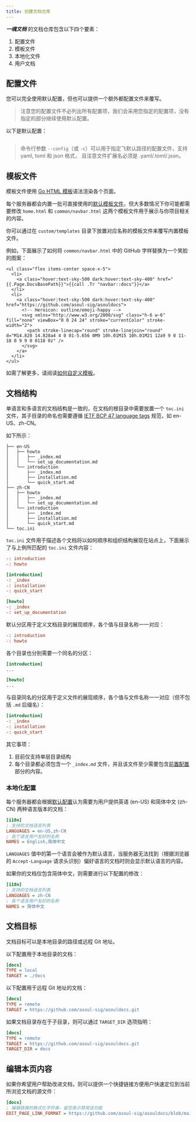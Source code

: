 ```yaml
---
title: 创建文档仓库
---
```


_**一魂文档**_ 的文档仓库包含以下四个要素：

1. 配置文件
2. 模板文件
3. 本地化文件
4. 用户文档

## 配置文件

您可以完全使用默认配置，但也可以提供一个额外都配置文件来覆写。

> 注意您的配置文件不必列出所有配置项，我们会采用您指定的配置项，没有指定的部分继续使用默认配置。

以下是默认配置：

[//]: # (TODO: dsg)
```yaml


```

> 命令行参数 `--config`（或 `-c`）可以用于指定飞默认路径的配置文件，支持 yaml, toml 和 json 格式， 且注意文件扩展名必须是 .yaml/.toml/.json。

## 模板文件

模板文件使用 [Go HTML 模板](https://pkg.go.dev/html/template)语法渲染各个页面。

每个服务器都会内置一批可直接使用的[默认模板文件](https://github.com/asoul-sig/asouldocs/tree/main/templates)，但大多数情况下你可能都需要修改 `home.html` 和 `common/navbar.html` 这两个模板文件用于展示与你项目相关的内容。

你可以通过在 `custom/templates` 目录下放置对应名称的模板文件来覆写内置模板文件。

例如，下面展示了如何将 `common/navbar.html` 中的 GitHub 字样替换为一个笑脸的图案：

```go-html-template {hl_lines=["7-10"]}
<ul class="flex items-center space-x-5">
  <li>
    <a class="hover:text-sky-500 dark:hover:text-sky-400" href="{{.Page.DocsBasePath}}">{{call .Tr "navbar::docs"}}</a>
  </li>
  <li>
    <a class="hover:text-sky-500 dark:hover:text-sky-400" href="https://github.com/asoul-sig/asouldocs">
      <!-- Heroicon: outline/emoji-happy -->
      <svg xmlns="http://www.w3.org/2000/svg" class="h-6 w-6" fill="none" viewBox="0 0 24 24" stroke="currentColor" stroke-width="2">
        <path stroke-linecap="round" stroke-linejoin="round" d="M14.828 14.828a4 4 0 01-5.656 0M9 10h.01M15 10h.01M21 12a9 9 0 11-18 0 9 9 0 0118 0z" />
      </svg>
    </a>
  </li>
</ul>
```

如需了解更多，请阅读[如何自定义模板](customize-templates.md)。

## 文档结构

单语言和多语言的文档结构是一致的，在文档的根目录中需要放置一个 `toc.ini` 文件，其子目录的命名也需要遵循 [IETF BCP 47 language tags](https://en.wikipedia.org/wiki/IETF_language_tag) 规范，如 en-US、zh-CN。

如下所示：

```
├── en-US
│   ├── howto
│   │   ├── _index.md
│   │   └── set_up_documentation.md
│   └── introduction
│       ├── _index.md
│       ├── installation.md
│       └── quick_start.md
├── zh-CN
│   ├── howto
│   │   ├── _index.md
│   │   └── set_up_documentation.md
│   └── introduction
│       ├── _index.md
│       ├── installation.md
│       └── quick_start.md
└── toc.ini
```

`toc.ini` 文件用于描述各个文档将以如何顺序和组织结构展现在站点上，下面展示了与上例所匹配的 `toc.ini` 文件内容：

```ini
-: introduction
-: howto

[introduction]
-: _index
-: installation
-: quick_start

[howto]
-: _index
-: set_up_documentation
```

默认分区用于定义文档目录的展现顺序，各个值与目录名称一一对应：

```ini
-: introduction
-: howto
```

各个目录也分别需要一个同名的分区：

```ini
[introduction]
...

[howto]
...
```

与目录同名的分区用于定义文件的展现顺序，各个值与文件名称一一对应（但不包括 `.md` 后缀名）：

```ini
[introduction]
-: _index
-: installation
-: quick_start
```

其它事项：

1. 目前仅支持单层目录结构
1. 每个目录都必须包含一个 `_index.md` 文件，并且该文件至少需要包含[前置配置](write-document.md#前置配置)部分的内容。

### 本地化配置

每个服务器都会根据[默认配置](https://github.com/asoul-sig/asouldocs/blob/39b59c4159e4a2b0e0a290c79f85c46a3e1faf0b/conf/app.ini#L26-L30)认为需要为用户提供英语 (en-US) 和简体中文 (zh-CN) 两种语言版本的文档：

```ini
[i18n]
; 支持的文档语言列表
LANGUAGES = en-US,zh-CN
; 各个语言用户友好的名称
NAMES = English,简体中文
```

`LANGUAGES` 值中的第一个语言会被作为默认语言，当服务器无法找到（根据浏览器的 `Accept-Language` 请求头识别）偏好语言的文档时则会显示默认语言的内容。

如果你的文档仅包含简体中文，则需要进行以下配置的修改：

```ini
[i18n]
; 支持的文档语言列表
LANGUAGES = zh-CN
; 各个语言用户友好的名称
NAMES = 简体中文
```

## 文档目标

文档目标可以是本地目录的路径或远程 Git 地址。

以下配置用于本地目录的文档：

```ini
[docs]
TYPE = local
TARGET = ./docs
```

以下配置用于远程 Git 地址的文档：

```ini
[docs]
TYPE = remote
TARGET = https://github.com/asoul-sig/asouldocs.git
```

如果文档目录存在于子目录，则可以通过 `TARGET_DIR` 选项指明：

```ini
[docs]
TYPE = remote
TARGET = https://github.com/asoul-sig/asouldocs.git
TARGET_DIR = docs
```

## 编辑本页内容

如果你希望用户帮助改进文档，则可以提供一个快捷链接方便用户快速定位到当前所浏览文档的源文件：

```ini
[docs]
; 编辑链接的格式化字符串，留空表示禁用该功能
EDIT_PAGE_LINK_FORMAT = https://github.com/asoul-sig/asouldocs/blob/main/docs/{blob}
```

